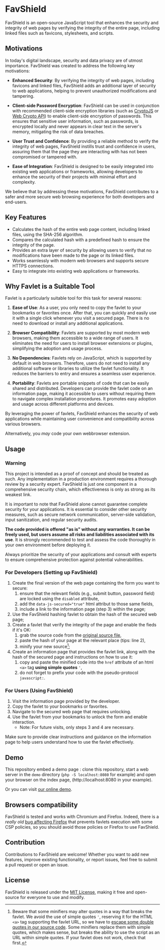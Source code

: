 # FavShield

FavShield is an open-source JavaScript tool that enhances the security and integrity of web pages by verifying the integrity of the entire page, including linked files such as favicons, stylesheets, and scripts.

## Motivations

In today's digital landscape, security and data privacy are of utmost importance. FavShield was created to address the following key motivations:

- **Enhanced Security**: By verifying the integrity of web pages, including favicons and linked files, FavShield adds an additional layer of security to web applications, helping to prevent unauthorized modifications and tampering.

- **Client-side Password Encryption**: FavShield can be used in conjunction with recommended client-side encryption libraries (such as [CryptoJS](https://github.com/crypto-js/crypto-js) or [Web Crypto API](https://developer.mozilla.org/en-US/docs/Web/API/Web_Crypto_API)) to enable client-side encryption of passwords. This ensures that sensitive user information, such as passwords, is encrypted locally and never appears in clear text in the server's memory, mitigating the risk of data breaches.

- **User Trust and Confidence**: By providing a reliable method to verify the integrity of web pages, FavShield instills trust and confidence in users, assuring them that the page they are interacting with has not been compromised or tampered with.

- **Ease of Integration**: FavShield is designed to be easily integrated into existing web applications or frameworks, allowing developers to enhance the security of their projects with minimal effort and complexity.

We believe that by addressing these motivations, FavShield contributes to a safer and more secure web browsing experience for both developers and end-users.


## Key Features

- Calculates the hash of the entire web page content, including linked files, using the SHA-256 algorithm.
- Compares the calculated hash with a predefined hash to ensure the integrity of the page.
- Provides an extra layer of security by allowing users to verify that no modifications have been made to the page or its linked files.
- Works seamlessly with modern web browsers and supports secure HTTPS connections.
- Easy to integrate into existing web applications or frameworks.

## Why Favlet is a Suitable Tool

Favlet is a particularly suitable tool for this task for several reasons:

1. **Ease of Use**: As a user, you only need to copy the favlet to your bookmarks or favorites once. After that, you can quickly and easily use it with a single click whenever you visit a secured page. There is no need to download or install any additional applications.

2. **Browser Compatibility**: Favlets are supported by most modern web browsers, making them accessible to a wide range of users. It eliminates the need for users to install browser extensions or plugins, simplifying the adoption and usage process.

3. **No Dependencies**: Favlets rely on JavaScript, which is supported by default in web browsers. Therefore, users do not need to install any additional software or libraries to utilize the favlet functionality. It reduces the barriers to entry and ensures a seamless user experience.

4. **Portability**: Favlets are portable snippets of code that can be easily shared and distributed. Developers can provide the favlet code on an information page, making it accessible to users without requiring them to navigate complex installation procedures. It promotes easy adoption and usage across different platforms and devices.

By leveraging the power of favlets, FavShield enhances the security of web applications while maintaining user convenience and compatibility across various browsers.

Alternatively, you _may_ code your own webbrowser extension.

## Usage

### Warning

This project is intended as a proof of concept and should be treated as such. Any implementation in a production environment requires a thorough review by a security expert. FavShield is just one component in a comprehensive security chain, which effectiveness is only as strong as its weakest link.

It is important to note that FavShield alone cannot guarantee complete security for your applications. It is essential to consider other security measures, such as secure network communication, server-side validation, input sanitization, and regular security audits.

**The code provided is offered "as is" without any warranties. It can be freely used, but users assume all risks and liabilities associated with its use**. It is strongly recommended to test and assess the code thoroughly in your own environment before deploying it.

Always prioritize the security of your applications and consult with experts to ensure comprehensive protection against potential vulnerabilities.

### For Developers (Setting up FavShield)

1. Create the final version of the web page containing the form you want to secure:
   1. ensure that the relevant fields (e.g., submit button, password field) are locked using the `disabled` attribute,
   2. add the `data-js-secured="true"` html attribut to those same fields,
   3. include a link to the information page (step 3) within the page;
2. Use the FavShield hashing favlet to obtain the hash of the secured web page;
3. Create a favlet that verify the integrity of the page and enable the fieds if it's OK:
   1. grab the source code from the [original source file](https://github.com/taophp/FavShield/blob/main/src/check.js),
   2. paste the hash of your page at the relevant place (tips: line 2),
   3. minify your new source[^1];
4. Create an information page that provides the favlet link, along with the hash of the secured page and instructions on how to use it:
   1. copy and paste the minified code into the `href` attribute of an html `<a>` tag **using simple quotes** `'`,
   2. do not forget to prefix your code with the pseudo-protocol `javascript:`.

### For Users (Using FavShield)

1. Visit the information page provided by the developer.
2. Copy the favlet to your bookmarks or favorites.
3. Navigate to the secured web page that requires unlocking.
4. Use the favlet from your bookmarks to unlock the form and enable interaction.
   - Note: For future visits, only steps 3 and 4 are necessary.

Make sure to provide clear instructions and guidance on the information page to help users understand how to use the favlet effectively.

## Demo

This repository embed a demo page : clone this repository, start a web server in the `demo` directory (`php -S localhost:8080` for example) and open your browser on the index page, (http://localhost:8080 in your example).

Or you can visit [our online demo](https://favshield.pixyblue.com).

## Browsers compatibility

FavShield is tested and works with Chromium and Firefox. Indeed, there is a <em>really old</em> [bug affecting Firefox](https://bugzilla.mozilla.org/show_bug.cgi?id=866522) that prevents favlets execution with some CSP policies, so you should avoid those policies or Firefox to use FavShield.

## Contribution

Contributions to FavShield are welcome! Whether you want to add new features, improve existing functionality, or report issues, feel free to submit a pull request or open an issue.

## License

FavShield is released under the [MIT License](https://github.com/taophp/FavShield/blob/main/LICENSE), making it free and open-source for everyone to use and modify.

[^1]: Beware that some minifiers may alter quotes in a way that breaks the favlet. We avoid the use of simple quotes `'`, reserving it for the HTML `<a>` tag supporting the favlet URL, so we have to [escape some double quotes in our source code](https://github.com/taophp/FavShield/blob/main/src/check.js#L50). Some minifiers replace them with simple quotes, which makes sense, but breaks the ability to use the script as an URL within simple quotes. If your favlet does not work, check that first.